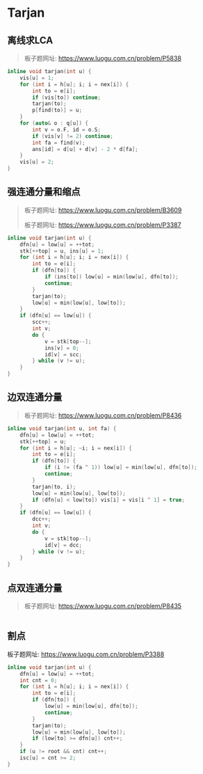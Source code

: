 # Tarjan

## 离线求LCA

> 板子题网址: https://www.luogu.com.cn/problem/P5838

```cpp
inline void tarjan(int u) {
    vis[u] = 1;
    for (int i = h[u]; i; i = nex[i]) {
        int to = e[i];
        if (vis[to]) continue;
        tarjan(to);
        p[find(to)] = u;
    }
    for (auto& o : q[u]) {
        int v = o.F, id = o.S;
        if (vis[v] != 2) continue;
        int fa = find(v);
        ans[id] = d[u] + d[v] - 2 * d[fa];
    }
    vis[u] = 2;
}
```

## 强连通分量和缩点

> 板子题网址: https://www.luogu.com.cn/problem/B3609
>
> 板子题网址: https://www.luogu.com.cn/problem/P3387

```cpp
inline void tarjan(int u) {
    dfn[u] = low[u] = ++tot;
    stk[++top] = u, ins[u] = 1;
    for (int i = h[u]; i; i = nex[i]) {
        int to = e[i];
        if (dfn[to]) {
            if (ins[to]) low[u] = min(low[u], dfn[to]);
            continue;
        }
        tarjan(to);
        low[u] = min(low[u], low[to]);
    }
    if (dfn[u] == low[u]) {
        scc++;
        int v;
        do {
            v = stk[top--];
            ins[v] = 0;
            id[v] = scc;
        } while (v != u);
    }
}
```


## 边双连通分量

> 板子题网址: https://www.luogu.com.cn/problem/P8436

```cpp
inline void tarjan(int u, int fa) {
    dfn[u] = low[u] = ++tot;
    stk[++top] = u;
    for (int i = h[u]; ~i; i = nex[i]) {
        int to = e[i];
        if (dfn[to]) {
            if (i != (fa ^ 1)) low[u] = min(low[u], dfn[to]);
            continue;
        }
        tarjan(to, i);
        low[u] = min(low[u], low[to]);
        if (dfn[u] < low[to]) vis[i] = vis[i ^ 1] = true;
    }
    if (dfn[u] == low[u]) {
        dcc++;
        int v;
        do {
            v = stk[top--];
            id[v] = dcc;
        } while (v != u);
    }
}
```

## 点双连通分量

> 板子题网址: https://www.luogu.com.cn/problem/P8435

```cpp

```

## 割点

板子题网址: https://www.luogu.com.cn/problem/P3388

```cpp
inline void tarjan(int u) {
    dfn[u] = low[u] = ++tot;
    int cnt = 0;
    for (int i = h[u]; i; i = nex[i]) {
        int to = e[i];
        if (dfn[to]) {
            low[u] = min(low[u], dfn[to]);
            continue;
        }
        tarjan(to);
        low[u] = min(low[u], low[to]);
        if (low[to] >= dfn[u]) cnt++;
    }
    if (u != root && cnt) cnt++;
    isc[u] = cnt >= 2;
}
```
